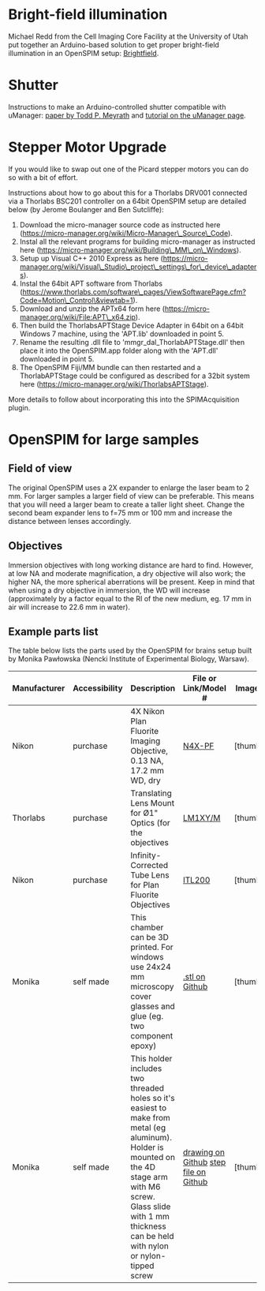 ---
---
# Bright-field illumination

Michael Redd from the Cell Imaging Core Facility at the University of
Utah put together an Arduino-based solution to get proper bright-field
illumination in an OpenSPIM setup:
[Brightfield](Brightfield "wikilink").

# Shutter

Instructions to make an Arduino-controlled shutter compatible with
uManager: [paper by Todd P.
Meyrath](http://george.ph.utexas.edu/~meyrath/informal/shutter.pdf) and
[tutorial on the uManager
page](https://micro-manager.org/wiki/Control_laser_shutters_with_Arduino).

# Stepper Motor Upgrade

If you would like to swap out one of the Picard stepper motors you can
do so with a bit of effort.

Instructions about how to go about this for a Thorlabs DRV001 connected
via a Thorlabs BSC201 controller on a 64bit OpenSPIM setup are detailed
below (by Jerome Boulanger and Ben Sutcliffe):

1.  Download the micro-manager source code as instructed here
    (https://micro-manager.org/wiki/Micro-Manager\_Source\_Code).
2.  Instal all the relevant programs for building micro-manager as
    instructed here
    (https://micro-manager.org/wiki/Building\_MM\_on\_Windows).
3.  Setup up Visual C++ 2010 Express as here
    (https://micro-manager.org/wiki/Visual\_Studio\_project\_settings\_for\_device\_adapters).
4.  Instal the 64bit APT software from Thorlabs
    (https://www.thorlabs.com/software\_pages/ViewSoftwarePage.cfm?Code=Motion\_Control\&viewtab=1).
5.  Download and unzip the APTx64 form here
    (https://micro-manager.org/wiki/File:APT\_x64.zip).
6.  Then build the ThorlabsAPTStage Device Adapter in 64bit on a 64bit
    Windows 7 machine, using the 'APT.lib' downloaded in point 5.
7.  Rename the resulting .dll file to 'mmgr\_dal\_ThorlabAPTStage.dll'
    then place it into the OpenSPIM.app folder along with the 'APT.dll'
    downloaded in point 5.
8.  The OpenSPIM Fiji/MM bundle can then restarted and a ThorlabAPTStage
    could be configured as described for a 32bit system here
    (https://micro-manager.org/wiki/ThorlabsAPTStage).

More details to follow about incorporating this into the SPIMAcquisition
plugin.

# OpenSPIM for large samples

## Field of view

The original OpenSPIM uses a 2X expander to enlarge the laser beam to 2
mm. For larger samples a larger field of view can be preferable. This
means that you will need a larger beam to create a taller light sheet.
Change the second beam expander lens to f=75 mm or 100 mm and increase
the distance between lenses accordingly.

## Objectives

Immersion objectives with long working distance are hard to find.
However, at low NA and moderate magnification, a dry objective will also
work; the higher NA, the more spherical aberrations will be present.
Keep in mind that when using a dry objective in immersion, the WD will
increase (approximately by a factor equal to the RI of the new medium,
eg. 17 mm in air will increase to 22.6 mm in water).

## Example parts list

The table below lists the parts used by the OpenSPIM for brains setup
built by Monika Pawłowska (Nencki Institute of Experimental Biology,
Warsaw).

| Manufacturer | Accessibility | Description                                                                                                                                                                                                                 | File or Link/Model \#                                                                                                                                                                                                                                                              | Image                                                                     | Quantity                         | Price (EUR) |
| ------------ | ------------- | --------------------------------------------------------------------------------------------------------------------------------------------------------------------------------------------------------------------------- | ---------------------------------------------------------------------------------------------------------------------------------------------------------------------------------------------------------------------------------------------------------------------------------- | ------------------------------------------------------------------------- | -------------------------------- | ----------- |
| Nikon        | purchase      | 4X Nikon Plan Fluorite Imaging Objective, 0.13 NA, 17.2 mm WD, dry                                                                                                                                                          | [N4X-PF](https://www.thorlabs.de/thorproduct.cfm?partnumber=N4X-PF)                                                                                                                                                                                                                | [thumb|upright=0.7|center](File:Thorlabs_N4X-PF_objective.jpg "wikilink") | 2 (or 3 for double illumination) | 410         |
| Thorlabs     | purchase      | Translating Lens Mount for Ø1" Optics (for the objectives                                                                                                                                                                   | [LM1XY/M](https://www.thorlabs.de/thorproduct.cfm?partnumber=LM1XY/M)                                                                                                                                                                                                              | [thumb|upright=0.7|center](File:Thorlabs_LM1XY_mount.jpg "wikilink")      | 2 (or 3)                         | 125         |
| Nikon        | purchase      | Infinity-Corrected Tube Lens for Plan Fluorite Objectives                                                                                                                                                                   | [ITL200](https://www.thorlabs.de/thorproduct.cfm?partnumber=ITL200)                                                                                                                                                                                                                | [thumb|upright=0.7|center](File:Thorlabs_ITL200_lens.jpg "wikilink")      | 1                                | 405         |
| Monika       | self made     | This chamber can be 3D printed. For windows use 24x24 mm microscopy cover glasses and glue (eg. two component epoxy)                                                                                                        | [.stl on Github](https://github.com/openspim/openspim-parts/blob/master/Chambers/Dry_Objectives_Chamber_and_Holder/Chamber.stl)                                                                                                                                                    | [thumb|upright=0.7|center](File:Large_samples_chamber_3D.PNG "wikilink")  | 1                                |             |
| Monika       | self made     | This holder includes two threaded holes so it's easiest to make from metal (eg aluminum). Holder is mounted on the 4D stage arm with M6 screw. Glass slide with 1 mm thickness can be held with nylon or nylon-tipped screw | [drawing on Github](https://github.com/openspim/openspim-parts/blob/master/Chambers/Dry_Objectives_Chamber_and_Holder/Metal_Holder.pdf) [step file on Github](https://github.com/openspim/openspim-parts/blob/master/Chambers/Dry_Objectives_Chamber_and_Holder/Metal_Holder.step) | [thumb|upright=0.4|center](File:holder.PNG "wikilink")                    | 1                                |             |
